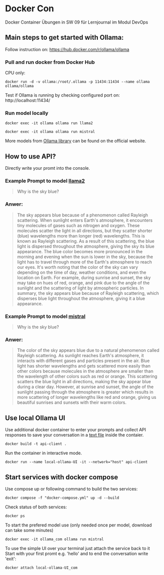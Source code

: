 # Docker Con
Docker Container Übungen in SW 09 für Lernjournal im Modul DevOps


## Main steps to get started with Ollama:
Follow instruction on: https://hub.docker.com/r/ollama/ollama


### Pull and run docker from Docker Hub 
CPU only:
```
docker run -d -v ollama:/root/.ollama -p 11434:11434 --name ollama ollama/ollama
```
Test if Ollama is running by checking configured port on: http://localhost:11434/

### Run model locally
```
docker exec -it ollama ollama run llama2
```
```
docker exec -it ollama ollama run mistral
```

More models from [Ollama library](https://ollama.com/library) can be found on the official website.


## How to use API? 
Directly write your promt into the console. 

### Example Prompt to model [llama2](https://ollama.com/library/llama2) 
> Why is the sky blue?

### Anwer: 
> The sky appears blue because of a phenomenon called Rayleigh scattering. When sunlight enters Earth's atmosphere, it encounters tiny molecules of gases such as nitrogen and oxygen. These molecules scatter the light in all directions, but they scatter shorter (blue) wavelengths more than longer (red) wavelengths. This is known as Rayleigh scattering.
As a result of this scattering, the blue light is dispersed throughout the atmosphere, giving the sky its blue appearance. The blue color becomes more pronounced in the morning and evening when the sun is lower in the sky, because the light has to travel through more of the Earth's atmosphere to reach our eyes.
It's worth noting that the color of the sky can vary depending on the time of day, weather conditions, and even the location on Earth. For example, during sunrise and sunset, the sky may take on hues of red, orange, and pink due to the angle of the sunlight and the scattering of light by atmospheric particles.
In summary, the sky appears blue because of Rayleigh scattering, which disperses blue light throughout the atmosphere, giving it a blue appearance.


### Example Prompt to model [mistral](https://ollama.com/library/mistral)
> Why is the sky blue?

### Anwer: 
> The color of the sky appears blue due to a natural phenomenon called Rayleigh scattering. As sunlight reaches Earth's atmosphere, it interacts 
with different gases and particles present in the air. Blue light has shorter wavelengths and gets scattered more easily than other colors because molecules in the atmosphere are smaller than the wavelength of other colors such as red or orange. This scattering scatters the blue light in all directions, making the sky appear blue during a clear day. However, at sunrise and sunset, the angle of the sunlight passing through the atmosphere 
is greater which results in more scattering of longer wavelengths like red and orange, giving us beautiful sunrises and sunsets with their warm
colors.

## Use local Ollama UI
Use additional docker container to enter your prompts and collect API responses to save your conversation in a [text file](conversation_log.txt) inside the contaier.

```
docker build -t api-client .
```
Run the container in interactive mode.
```
docker run --name local-ollama-UI -it --network="host" api-client
```

## Start services with docker compose 
Use compose up or following command to build the two services:
```
docker compose -f "docker-compose.yml" up -d --build
```
Check status of both services:
```
docker ps
```
To start the prefered model use (only needed once per model, download can take some minutes)
```
docker exec -it ollama_com ollama run mistral
```

To use the simple UI over your terminal just attach the service back to it 
Start with your first promt e.g. 'hello' and to end the conversation write 'exit': 
```
docker attach local-ollama-UI_com
```
